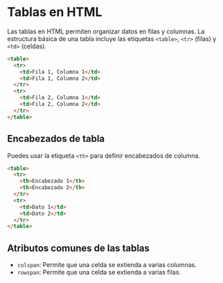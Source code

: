 # Tablas en HTML

Las tablas en HTML permiten organizar datos en filas y columnas. La estructura básica de una tabla incluye las etiquetas `<table>`, `<tr>` (filas) y `<td>` (celdas).

```html
<table>
  <tr>
    <td>Fila 1, Columna 1</td>
    <td>Fila 1, Columna 2</td>
  </tr>
  <tr>
    <td>Fila 2, Columna 1</td>
    <td>Fila 2, Columna 2</td>
  </tr>
</table>
```

## Encabezados de tabla

Puedes usar la etiqueta `<th>` para definir encabezados de columna.

```html
<table>
  <tr>
    <th>Encabezado 1</th>
    <th>Encabezado 2</th>
  </tr>
  <tr>
    <td>Dato 1</td>
    <td>Dato 2</td>
  </tr>
</table>
```

## Atributos comunes de las tablas

- `colspan`: Permite que una celda se extienda a varias columnas.
- `rowspan`: Permite que una celda se extienda a varias filas.
